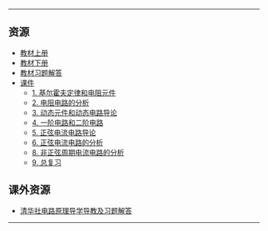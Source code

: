 <!--
## 课程总览  
- 难度评分 Nan / 10 （0 份）  
- 实用评分 Nan / 10 （0 份）  
-->

---

## 资源  
- [教材上册](https://cqu-openlib.lanzouh.com/iKUk91upabad)  
- [教材下册](https://cqu-openlib.lanzouh.com/iJqQ51upacla)  
- [教材习题解答](https://cqu-openlib.lanzouh.com/iQu2I1upaebc)
- [课件](https://cqu-openlib.lanzouh.com/ihkPd1upanlg)
    - [1. 基尔霍夫定律和电阻元件](https://cqu-openlib.lanzouh.com/i8Ppw1uparod)
    - [2. 电阻电路的分析](https://cqu-openlib.lanzouh.com/iPdHO1upas4j)
    - [3. 动态元件和动态电路导论](https://cqu-openlib.lanzouh.com/iVCCx1upaslg)
    - [4. 一阶电路和二阶电路](https://cqu-openlib.lanzouh.com/ihrQM1upatcd)
    - [5. 正弦电流电路导论](https://cqu-openlib.lanzouh.com/icDJI1upatsj)
    - [6. 正弦电流电路的分析](https://cqu-openlib.lanzouh.com/irEGR1upauzc)
    - [8. 非正弦周期电流电路的分析](https://cqu-openlib.lanzouh.com/iT7Fm1upaveh)
    - [9. 总复习](https://cqu-openlib.lanzouh.com/iu7rq1upavtc)

## 课外资源
- [清华社电路原理导学导教及习题解答](https://cqu-openlib.lanzouh.com/iGg0z1upajwd)

---

<!--
## 教师们  
- #### 李家祥  
    - 内容评分 5/10 （1 份）  
    - 分数评分 0/10 （1 份）  
    - 对该老师的评价：  
        `
        老师上课语速很快，情绪激动，但细听逻辑欠缺，反复咏唱，听得很累。
        `  
-->